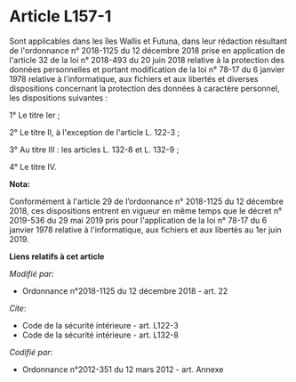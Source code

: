 # Article L157-1

Sont applicables dans les îles Wallis et Futuna, dans leur rédaction résultant de l'ordonnance n° 2018-1125 du 12 décembre
2018 prise en application de l'article 32 de la loi n° 2018-493 du 20 juin 2018 relative à la protection des données
personnelles et portant modification de la loi n° 78-17 du 6 janvier 1978 relative à l'informatique, aux fichiers et aux
libertés et diverses dispositions concernant la protection des données à caractère personnel, les dispositions suivantes :

1° Le titre Ier ;

2° Le titre II, à l'exception de l'article L. 122-3 ;

3° Au titre III : les articles L. 132-8 et L. 132-9 ;

4° Le titre IV.

**Nota:**

Conformément à l'article 29 de l’ordonnance n° 2018-1125 du 12 décembre 2018, ces dispositions entrent en vigueur en même
temps que le décret n° 2019-536 du 29 mai 2019 pris pour l'application de la loi n° 78-17 du 6 janvier 1978 relative à
l'informatique, aux fichiers et aux libertés au 1er juin 2019.

**Liens relatifs à cet article**

_Modifié par_:

  - Ordonnance n°2018-1125 du 12 décembre 2018 - art. 22

_Cite_:

  - Code de la sécurité intérieure - art. L122-3
  - Code de la sécurité intérieure - art. L132-8

_Codifié par_:

  - Ordonnance n°2012-351 du 12 mars 2012 - art. Annexe
